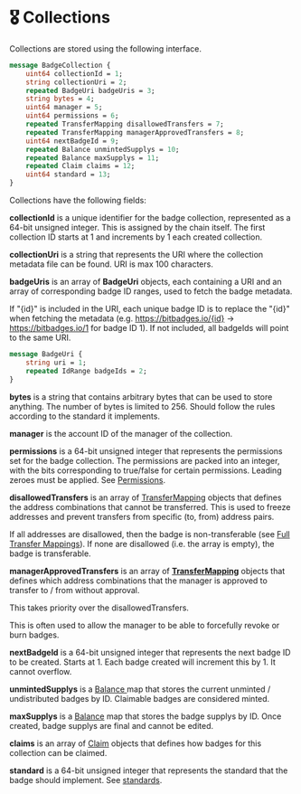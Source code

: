 # 🎖 Collections

Collections are stored using the following interface.

```protobuf
message BadgeCollection {
    uint64 collectionId = 1;
    string collectionUri = 2; 
    repeated BadgeUri badgeUris = 3;
    string bytes = 4;
    uint64 manager = 5;
    uint64 permissions = 6;
    repeated TransferMapping disallowedTransfers = 7;
    repeated TransferMapping managerApprovedTransfers = 8;
    uint64 nextBadgeId = 9;
    repeated Balance unmintedSupplys = 10;
    repeated Balance maxSupplys = 11;
    repeated Claim claims = 12;
    uint64 standard = 13;
}
```

Collections have the following fields:

**collectionId** is a unique identifier for the badge collection, represented as a 64-bit unsigned integer. This is assigned by the chain itself. The first collection ID starts at 1 and increments by 1 each created collection.

**collectionUri** is a string that represents the URI where the collection metadata file can be found.  URI is max 100 characters. &#x20;

**badgeUris** is an array of **BadgeUri** objects, each containing a URI and an array of corresponding badge ID ranges, used to fetch the badge metadata.&#x20;

If "{id}" is included in the URI, each unique badge ID is to replace the "{id}" when fetching the metadata (e.g. https://bitbadges.io/{id} -> https://bitbadges.io/1 for badge ID 1). If not included, all badgeIds will point to the same URI.

```protobuf
message BadgeUri {
    string uri = 1;
    repeated IdRange badgeIds = 2;
}
```

**bytes** is a string that contains arbitrary bytes that can be used to store anything. The number of bytes is limited to 256. Should follow the rules according to the standard it implements.

**manager** is the account ID of the manager of the collection.

**permissions** is a 64-bit unsigned integer that represents the permissions set for the badge collection. The permissions are packed into an integer, with the bits corresponding to true/false for certain permissions. Leading zeroes must be applied. See [Permissions](permissions.md).

**disallowedTransfers** is an array of [TransferMapping](transfer-mappings.md) objects that defines the address combinations that cannot be transferred. This is used to freeze addresses and prevent transfers from specific (to, from) address pairs.&#x20;

If all addresses are disallowed, then the badge is non-transferable (see [Full Transfer Mappings](transfer-mappings.md)). If none are disallowed (i.e. the array is empty), the badge is transferable.

**managerApprovedTransfers** is an array of [**TransferMapping**](transfer-mappings.md) objects that defines which address combinations that the manager is approved to transfer to / from without approval.

This takes priority over the disallowedTransfers.&#x20;

This is often used to allow the manager to be able to forcefully revoke or burn badges.

**nextBadgeId** is a 64-bit unsigned integer that represents the next badge ID to be created. Starts at 1. Each badge created will increment this by 1. It cannot overflow.

**unmintedSupplys** is a [Balance ](balances.md)map that stores the current unminted / undistributed badges by ID. Claimable badges are considered minted.

**maxSupplys** is a [Balance](balances.md) map that stores the badge supplys by ID. Once created, badge supplys are final and cannot be edited.&#x20;

**claims** is an array of [Claim](claims.md) objects that defines how badges for this collection can be claimed.

**standard** is a 64-bit unsigned integer that represents the standard that the badge should implement. See [standards](standards.md).
